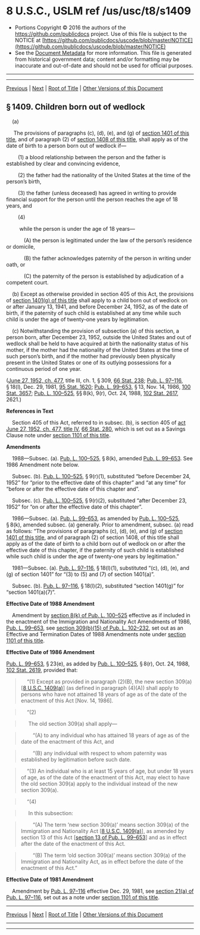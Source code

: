 ---
---

# 8 U.S.C., USLM ref /us/usc/t8/s1409

* Portions Copyright © 2016 the authors of the https://github.com/publicdocs project.
  Use of this file is subject to the NOTICE at [https://github.com/publicdocs/uscode/blob/master/NOTICE](https://github.com/publicdocs/uscode/blob/master/NOTICE)
* See the [Document Metadata](././../../../../../..//README.md) for more information.
  This file is generated from historical government data; content and/or formatting may be inaccurate and out-of-date and should not be used for official purposes.

----------
----------

[Previous](./../../../../../..//us/usc/t8/ch12/schIII/ptI/m__us_usc_t8_s1408.md) | [Next](./../../../../../..//us/usc/t8/ch12/schIII/ptII/m__us_usc_t8_ch12_schIII_ptII.md) | [Root of Title](./../../../../../../) | [Other Versions of this Document](https://publicdocs.github.io/go/links?ns=uslm&ref=%2Fus%2Fusc%2Ft8%2Fs1409)

## § 1409. Children born out of wedlock

    (a)

     The provisions of paragraphs (c), (d), (e), and (g) of [section 1401 of this title][/us/usc/t8/s1401], and of paragraph (2) of [section 1408 of this title][/us/usc/t8/s1408], shall apply as of the date of birth to a person born out of wedlock if—

        (1) a blood relationship between the person and the father is established by clear and convincing evidence,

        (2) the father had the nationality of the United States at the time of the person’s birth,

        (3) the father (unless deceased) has agreed in writing to provide financial support for the person until the person reaches the age of 18 years, and

        (4)

         while the person is under the age of 18 years—

            (A) the person is legitimated under the law of the person’s residence or domicile,

            (B) the father acknowledges paternity of the person in writing under oath, or

            (C) the paternity of the person is established by adjudication of a competent court.

    (b) Except as otherwise provided in section 405 of this Act, the provisions of [section 1401(g) of this title][/us/usc/t8/s1401/g] shall apply to a child born out of wedlock on or after January 13, 1941, and before December 24, 1952, as of the date of birth, if the paternity of such child is established at any time while such child is under the age of twenty-one years by legitimation.

    (c) Notwithstanding the provision of subsection (a) of this section, a person born, after December 23, 1952, outside the United States and out of wedlock shall be held to have acquired at birth the nationality status of his mother, if the mother had the nationality of the United States at the time of such person’s birth, and if the mother had previously been physically present in the United States or one of its outlying possessions for a continuous period of one year.

([June 27, 1952, ch. 477][/us/act/1952-06-27/ch477], title III, ch. 1, § 309, [66 Stat. 238][/us/stat/66/238]; [Pub. L. 97–116][/us/pl/97/116], § 18(l), Dec. 29, 1981, [95 Stat. 1620][/us/stat/95/1620]; [Pub. L. 99–653][/us/pl/99/653], § 13, Nov. 14, 1986, [100 Stat. 3657][/us/stat/100/3657]; [Pub. L. 100–525][/us/pl/100/525], §§ 8(k), 9(r), Oct. 24, 1988, [102 Stat. 2617][/us/stat/102/2617], 2621.)

 __References in Text__ 

    Section 405 of this Act, referred to in subsec. (b), is section 405 of [act June 27, 1952, ch. 477, title IV][/us/act/1952-06-27/ch477/tIV], [66 Stat. 280][/us/stat/66/280], which is set out as a Savings Clause note under [section 1101 of this title][/us/usc/t8/s1101].

 __Amendments__ 

    1988—Subsec. (a). [Pub. L. 100–525][/us/pl/100/525], § 8(k), amended [Pub. L. 99–653][/us/pl/99/653]. See 1986 Amendment note below.

    Subsec. (b). [Pub. L. 100–525][/us/pl/100/525], § 9(r)(1), substituted “before December 24, 1952” for “prior to the effective date of this chapter” and “at any time” for “before or after the effective date of this chapter and”.

    Subsec. (c). [Pub. L. 100–525][/us/pl/100/525], § 9(r)(2), substituted “after December 23, 1952” for “on or after the effective date of this chapter”.

    1986—Subsec. (a). [Pub. L. 99–653][/us/pl/99/653], as amended by [Pub. L. 100–525][/us/pl/100/525], § 8(k), amended subsec. (a) generally. Prior to amendment, subsec. (a) read as follows: “The provisions of paragraphs (c), (d), (e), and (g) of [section 1401 of this title][/us/usc/t8/s1401], and of paragraph (2) of section 1408, of this title shall apply as of the date of birth to a child born out of wedlock on or after the effective date of this chapter, if the paternity of such child is established while such child is under the age of twenty-one years by legitimation.”

    1981—Subsec. (a). [Pub. L. 97–116][/us/pl/97/116], § 18(l)(1), substituted “(c), (d), (e), and (g) of section 1401” for “(3) to (5) and (7) of section 1401(a)”.

    Subsec. (b). [Pub. L. 97–116][/us/pl/97/116], § 18(l)(2), substituted “section 1401(g)” for “section 1401(a)(7)”.

 __Effective Date of 1988 Amendment__ 

    Amendment by [section 8(k) of Pub. L. 100–525][/us/pl/100/525/s8/k] effective as if included in the enactment of the Immigration and Nationality Act Amendments of 1986, [Pub. L. 99–653][/us/pl/99/653], see [section 309(b)(15) of Pub. L. 102–232][/us/pl/102/232/s309/b/15], set out as an Effective and Termination Dates of 1988 Amendments note under [section 1101 of this title][/us/usc/t8/s1101].

 __Effective Date of 1986 Amendment__ 

[Pub. L. 99–653][/us/pl/99/653], § 23(e), as added by [Pub. L. 100–525][/us/pl/100/525], § 8(r), Oct. 24, 1988, [102 Stat. 2619][/us/stat/102/2619], provided that:

>     “(1) Except as provided in paragraph (2)(B), the new section 309(a) \[[8 U.S.C. 1409(a)][/us/usc/t8/s1409/a]\] (as defined in paragraph (4)(A)) shall apply to persons who have not attained 18 years of age as of the date of the enactment of this Act \[Nov. 14, 1986\].

>     “(2)

>      The old section 309(a) shall apply—

>         “(A) to any individual who has attained 18 years of age as of the date of the enactment of this Act, and

>         “(B) any individual with respect to whom paternity was established by legitimation before such date.

>     “(3) An individual who is at least 15 years of age, but under 18 years of age, as of the date of the enactment of this Act, may elect to have the old section 309(a) apply to the individual instead of the new section 309(a).

>     “(4)

>      In this subsection:

>         “(A) The term ‘new section 309(a)’ means section 309(a) of the Immigration and Nationality Act \[[8 U.S.C. 1409(a)][/us/usc/t8/s1409/a]\], as amended by section 13 of this Act \[[section 13 of Pub. L. 99–653][/us/pl/99/653/s13]\] and as in effect after the date of the enactment of this Act.

>         “(B) The term ‘old section 309(a)’ means section 309(a) of the Immigration and Nationality Act, as in effect before the date of the enactment of this Act.”

 __Effective Date of 1981 Amendment__ 

    Amendment by [Pub. L. 97–116][/us/pl/97/116] effective Dec. 29, 1981, see [section 21(a) of Pub. L. 97–116][/us/pl/97/116/s21/a], set out as a note under [section 1101 of this title][/us/usc/t8/s1101].

----------

[Previous](./../../../../../..//us/usc/t8/ch12/schIII/ptI/m__us_usc_t8_s1408.md) | [Next](./../../../../../..//us/usc/t8/ch12/schIII/ptII/m__us_usc_t8_ch12_schIII_ptII.md) | [Root of Title](./../../../../../../) | [Other Versions of this Document](https://publicdocs.github.io/go/links?ns=uslm&ref=%2Fus%2Fusc%2Ft8%2Fs1409)

----------
----------

[/us/usc/t8/s1401]: https://publicdocs.github.io/go/links?ns=uslm&ref=%2Fus%2Fusc%2Ft8%2Fs1401
[/us/usc/t8/s1408]: https://publicdocs.github.io/go/links?ns=uslm&ref=%2Fus%2Fusc%2Ft8%2Fs1408
[/us/usc/t8/s1401/g]: https://publicdocs.github.io/go/links?ns=uslm&ref=%2Fus%2Fusc%2Ft8%2Fs1401%2Fg
[/us/act/1952-06-27/ch477]: https://publicdocs.github.io/go/links?ns=uslm&ref=%2Fus%2Fact%2F1952-06-27%2Fch477
[/us/stat/66/238]: https://publicdocs.github.io/go/links?ns=uslm&ref=%2Fus%2Fstat%2F66%2F238
[/us/pl/97/116]: https://publicdocs.github.io/go/links?ns=uslm&ref=%2Fus%2Fpl%2F97%2F116
[/us/stat/95/1620]: https://publicdocs.github.io/go/links?ns=uslm&ref=%2Fus%2Fstat%2F95%2F1620
[/us/pl/99/653]: https://publicdocs.github.io/go/links?ns=uslm&ref=%2Fus%2Fpl%2F99%2F653
[/us/stat/100/3657]: https://publicdocs.github.io/go/links?ns=uslm&ref=%2Fus%2Fstat%2F100%2F3657
[/us/pl/100/525]: https://publicdocs.github.io/go/links?ns=uslm&ref=%2Fus%2Fpl%2F100%2F525
[/us/stat/102/2617]: https://publicdocs.github.io/go/links?ns=uslm&ref=%2Fus%2Fstat%2F102%2F2617
[/us/act/1952-06-27/ch477/tIV]: https://publicdocs.github.io/go/links?ns=uslm&ref=%2Fus%2Fact%2F1952-06-27%2Fch477%2FtIV
[/us/stat/66/280]: https://publicdocs.github.io/go/links?ns=uslm&ref=%2Fus%2Fstat%2F66%2F280
[/us/usc/t8/s1101]: https://publicdocs.github.io/go/links?ns=uslm&ref=%2Fus%2Fusc%2Ft8%2Fs1101
[/us/pl/100/525]: https://publicdocs.github.io/go/links?ns=uslm&ref=%2Fus%2Fpl%2F100%2F525
[/us/pl/99/653]: https://publicdocs.github.io/go/links?ns=uslm&ref=%2Fus%2Fpl%2F99%2F653
[/us/pl/100/525]: https://publicdocs.github.io/go/links?ns=uslm&ref=%2Fus%2Fpl%2F100%2F525
[/us/pl/100/525]: https://publicdocs.github.io/go/links?ns=uslm&ref=%2Fus%2Fpl%2F100%2F525
[/us/pl/99/653]: https://publicdocs.github.io/go/links?ns=uslm&ref=%2Fus%2Fpl%2F99%2F653
[/us/pl/100/525]: https://publicdocs.github.io/go/links?ns=uslm&ref=%2Fus%2Fpl%2F100%2F525
[/us/usc/t8/s1401]: https://publicdocs.github.io/go/links?ns=uslm&ref=%2Fus%2Fusc%2Ft8%2Fs1401
[/us/pl/97/116]: https://publicdocs.github.io/go/links?ns=uslm&ref=%2Fus%2Fpl%2F97%2F116
[/us/pl/97/116]: https://publicdocs.github.io/go/links?ns=uslm&ref=%2Fus%2Fpl%2F97%2F116
[/us/pl/100/525/s8/k]: https://publicdocs.github.io/go/links?ns=uslm&ref=%2Fus%2Fpl%2F100%2F525%2Fs8%2Fk
[/us/pl/99/653]: https://publicdocs.github.io/go/links?ns=uslm&ref=%2Fus%2Fpl%2F99%2F653
[/us/pl/102/232/s309/b/15]: https://publicdocs.github.io/go/links?ns=uslm&ref=%2Fus%2Fpl%2F102%2F232%2Fs309%2Fb%2F15
[/us/usc/t8/s1101]: https://publicdocs.github.io/go/links?ns=uslm&ref=%2Fus%2Fusc%2Ft8%2Fs1101
[/us/pl/99/653]: https://publicdocs.github.io/go/links?ns=uslm&ref=%2Fus%2Fpl%2F99%2F653
[/us/pl/100/525]: https://publicdocs.github.io/go/links?ns=uslm&ref=%2Fus%2Fpl%2F100%2F525
[/us/stat/102/2619]: https://publicdocs.github.io/go/links?ns=uslm&ref=%2Fus%2Fstat%2F102%2F2619
[/us/usc/t8/s1409/a]: https://publicdocs.github.io/go/links?ns=uslm&ref=%2Fus%2Fusc%2Ft8%2Fs1409%2Fa
[/us/usc/t8/s1409/a]: https://publicdocs.github.io/go/links?ns=uslm&ref=%2Fus%2Fusc%2Ft8%2Fs1409%2Fa
[/us/pl/99/653/s13]: https://publicdocs.github.io/go/links?ns=uslm&ref=%2Fus%2Fpl%2F99%2F653%2Fs13
[/us/pl/97/116]: https://publicdocs.github.io/go/links?ns=uslm&ref=%2Fus%2Fpl%2F97%2F116
[/us/pl/97/116/s21/a]: https://publicdocs.github.io/go/links?ns=uslm&ref=%2Fus%2Fpl%2F97%2F116%2Fs21%2Fa
[/us/usc/t8/s1101]: https://publicdocs.github.io/go/links?ns=uslm&ref=%2Fus%2Fusc%2Ft8%2Fs1101


